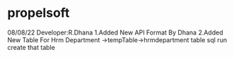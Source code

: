 # propelsoft

08/08/22
Developer:R.Dhana
1.Added New API Format By Dhana
2.Added New Table For Hrm Department ->tempTable->hrmdepartment table sql run create that table



